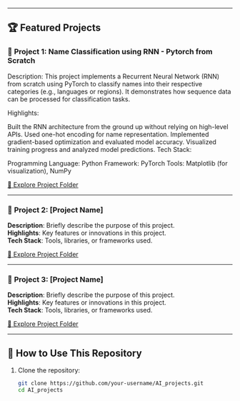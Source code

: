 
---

## 🏆 Featured Projects  
### 🔹 **Project 1: Name Classification using RNN - Pytorch from Scratch**  
Description:
This project implements a Recurrent Neural Network (RNN) from scratch using PyTorch to classify names into their respective categories (e.g., languages or regions). It demonstrates how sequence data can be processed for classification tasks.

Highlights:

Built the RNN architecture from the ground up without relying on high-level APIs.
Used one-hot encoding for name representation.
Implemented gradient-based optimization and evaluated model accuracy.
Visualized training progress and analyzed model predictions.
Tech Stack:

Programming Language: Python
Framework: PyTorch
Tools: Matplotlib (for visualization), NumPy

[📂 Explore Project Folder](./RNN_Pytorch)

---

### 🔹 **Project 2: [Project Name]**  
**Description**: Briefly describe the purpose of this project.  
**Highlights**: Key features or innovations in this project.  
**Tech Stack**: Tools, libraries, or frameworks used.  

[📂 Explore Project Folder](./Project2_Name)

---

### 🔹 **Project 3: [Project Name]**  
**Description**: Briefly describe the purpose of this project.  
**Highlights**: Key features or innovations in this project.  
**Tech Stack**: Tools, libraries, or frameworks used.  

[📂 Explore Project Folder](./Project3_Name)

---

## 🚀 How to Use This Repository  
1. Clone the repository:  
   ```bash
   git clone https://github.com/your-username/AI_projects.git
   cd AI_projects
